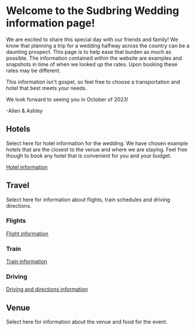 # Welcome to the Sudbring Wedding information page!

We are excited to share this special day with our friends and family! We know that planning a trip for a wedding halfway across the country can be a daunting prospect. This page is to help ease that burden as much as possible. The information contained within the website are examples and snapshots in time of when we looked up the rates. Upon booking these rates may be different.

This information isn't gospel, so feel free to choose a transportation and hotel that best meets your needs.

We look forward to seeing you in October of 2023!

-Allen & Ashley

## Hotels

Select here for hotel information for the wedding. We have chosen example hotels that are the closest to the venue and where we are staying. Feel free though to book any hotel that is convenient for you and your budget.

[Hotel information](hotels.md)

## Travel

Select here for information about flights, train schedules and driving directions. 

### Flights

[Flight information](flights.md)

### Train

[Train information](train.md)

### Driving

[Driving and directions information](driving.md)
## Venue

Select here for information about the venue and food for the event.
